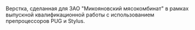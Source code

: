 Верстка, сделанная для ЗАО "Микояновский мясокомбинат" в рамках выпускной квалификационной работы с использованием препроцессоров PUG и Stylus.